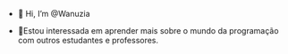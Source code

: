 - 👋 Hi, I’m @Wanuzia

- 👀Estou interessada em aprender mais sobre o mundo da programação com outros estudantes e professores.


<!---
Wanuzia/Wanuzia is a ✨ special ✨ repository because its `README.md` (this file) appears on your GitHub profile.
You can click the Preview link to take a look at your changes.
--->
